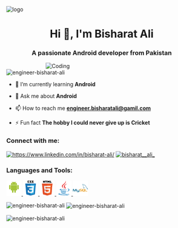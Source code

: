 ![logo](https://1.bp.blogspot.com/-7A4WynwLsMw/XbBpCXG8fHI/AAAAAAAAMt4/uOa1bpLskYgrwGbllhSu2SDj_Mig8SXJQCLcBGAsYHQ/s1600/2000_600px.gif)

<h1 align="center">Hi 👋, I'm Bisharat Ali</h1>
<h3 align="center">A passionate Android developer from Pakistan</h3>
<img align="right" alt="Coding" width="400" src="https://cdn.dribbble.com/users/1059583/screenshots/4171367/coding-freak.gif">

<p align="left"> <img src="https://komarev.com/ghpvc/?username=engineer-bisharat-ali&label=Profile%20views&color=0e75b6&style=flat" alt="engineer-bisharat-ali" /> </p>

- 🌱 I’m currently learning **Android**

- 💬 Ask me about **Android**

- 📫 How to reach me **engineer.bisharatali@gamil.com**


- ⚡ Fun fact **The hobby I could never give up is Cricket**

<h3 align="left">Connect with me:</h3>
<p align="left">
<a href="https://linkedin.com/in/https://www.linkedin.com/in/bisharat-ali/" target="blank"><img align="center" src="https://raw.githubusercontent.com/rahuldkjain/github-profile-readme-generator/master/src/images/icons/Social/linked-in-alt.svg" alt="https://www.linkedin.com/in/bisharat-ali/" height="30" width="40" /></a>
<a href="https://instagram.com/bisharat__ali_" target="blank"><img align="center" src="https://raw.githubusercontent.com/rahuldkjain/github-profile-readme-generator/master/src/images/icons/Social/instagram.svg" alt="bisharat__ali_" height="30" width="40" /></a>
</p>

<h3 align="left">Languages and Tools:</h3>
<p align="left"> <a href="https://developer.android.com" target="_blank" rel="noreferrer"> <img src="https://raw.githubusercontent.com/devicons/devicon/master/icons/android/android-original-wordmark.svg" alt="android" width="40" height="40"/> </a> <a href="https://www.w3schools.com/css/" target="_blank" rel="noreferrer"> <img src="https://raw.githubusercontent.com/devicons/devicon/master/icons/css3/css3-original-wordmark.svg" alt="css3" width="40" height="40"/> </a> <a href="https://www.w3.org/html/" target="_blank" rel="noreferrer"> <img src="https://raw.githubusercontent.com/devicons/devicon/master/icons/html5/html5-original-wordmark.svg" alt="html5" width="40" height="40"/> </a> <a href="https://www.java.com" target="_blank" rel="noreferrer"> <img src="https://raw.githubusercontent.com/devicons/devicon/master/icons/java/java-original.svg" alt="java" width="40" height="40"/> </a> <a href="https://www.mysql.com/" target="_blank" rel="noreferrer"> <img src="https://raw.githubusercontent.com/devicons/devicon/master/icons/mysql/mysql-original-wordmark.svg" alt="mysql" width="40" height="40"/> </a> </p>

<p><img align="left" src="https://github-readme-stats.vercel.app/api/top-langs?username=engineer-bisharat-ali&show_icons=true&locale=en&layout=compact" alt="engineer-bisharat-ali" /></p>

<p>&nbsp;<img align="center" src="https://github-readme-stats.vercel.app/api?username=engineer-bisharat-ali&show_icons=true&locale=en" alt="engineer-bisharat-ali" /></p>

<p><img align="center" src="https://github-readme-streak-stats.herokuapp.com/?user=engineer-bisharat-ali&" alt="engineer-bisharat-ali" /></p>
